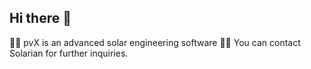 ## Hi there 👋

🙋‍♀️ pvX is an advanced solar engineering software
👩‍💻 You can contact Solarian for further inquiries.
